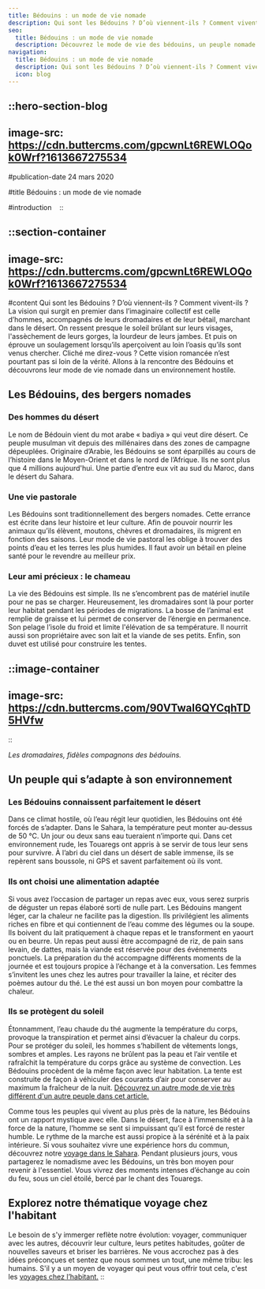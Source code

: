 ```yaml
---
title: Bédouins : un mode de vie nomade
description: Qui sont les Bédouins ? D’où viennent-ils ? Comment vivent-ils ? La vision qui surgit en premier dans l’imaginaire collectif est celle d’hommes, accompagnés de leurs dromadaires et de leur bétail, marchant dans le désert. On ressent presque le soleil brûlant sur leurs visages, l'assèchement de leurs gorges, la lourdeur ...
seo:
  title: Bédouins : un mode de vie nomade
  description: Découvrez le mode de vie des bédouins, un peuple nomade qui a su apprivoiser et s'adapter à la vie dans le désert.
navigation:
  title: Bédouins : un mode de vie nomade
  description: Qui sont les Bédouins ? D’où viennent-ils ? Comment vivent-ils ? La vision qui surgit en premier dans l’imaginaire collectif est celle d’hommes, accompagnés de leurs dromadaires et de leur bétail, marchant dans le désert. On ressent presque le soleil brûlant sur leurs visages, l'assèchement de leurs gorges, la lourdeur ...
  icon: blog
---
```


::hero-section-blog
---
image-src: https://cdn.buttercms.com/gpcwnLt6REWLOQok0Wrf?1613667275534
---
#publication-date
24 mars 2020

#title
Bédouins : un mode de vie nomade

#introduction
  
::

::section-container
---
image-src: https://cdn.buttercms.com/gpcwnLt6REWLOQok0Wrf?1613667275534
---
#content
Qui sont les Bédouins ? D’où viennent-ils ? Comment vivent-ils ? La vision qui surgit en premier dans l’imaginaire collectif est celle d’hommes, accompagnés de leurs dromadaires et de leur bétail, marchant dans le désert. On ressent presque le soleil brûlant sur leurs visages, l'assèchement de leurs gorges, la lourdeur de leurs jambes. Et puis on éprouve un soulagement lorsqu’ils aperçoivent au loin l’oasis qu’ils sont venus chercher. Cliché me direz-vous ? Cette vision romancée n’est pourtant pas si loin de la vérité. Allons à la rencontre des Bédouins et découvrons leur mode de vie nomade dans un environnement hostile.

## Les Bédouins, des bergers nomades

### Des hommes du désert

Le nom de Bédouin vient du mot arabe « badiya » qui veut dire désert. Ce peuple musulman vit depuis des millénaires dans des zones de campagne dépeuplées. Originaire d’Arabie, les Bédouins se sont éparpillés au cours de l’histoire dans le Moyen-Orient et dans le nord de l’Afrique. Ils ne sont plus que 4 millions aujourd'hui. Une partie d’entre eux vit au sud du Maroc, dans le désert du Sahara. 

### Une vie pastorale

Les Bédouins sont traditionnellement des bergers nomades. Cette errance est écrite dans leur histoire et leur culture. Afin de pouvoir nourrir les animaux qu’ils élèvent, moutons, chèvres et dromadaires, ils migrent en fonction des saisons. Leur mode de vie pastoral les oblige à trouver des points d’eau et les terres les plus humides. Il faut avoir un bétail en pleine santé pour le revendre au meilleur prix.

### Leur ami précieux : le chameau

La vie des Bédouins est simple. Ils ne s’encombrent pas de matériel inutile pour ne pas se charger. Heureusement, les dromadaires sont là pour porter leur habitat pendant les périodes de migrations. La bosse de l’animal est remplie de graisse et lui permet de conserver de l’énergie en permanence. Son pelage l’isole du froid et limite l'élévation de sa température. Il nourrit aussi son propriétaire avec son lait et la viande de ses petits. Enfin, son duvet est utilisé pour construire les tentes.

::image-container
---
image-src: https://cdn.buttercms.com/90VTwaI6QYCqhTD5HVfw
---
::

_Les dromadaires, fidèles compagnons des bédouins._

## Un peuple qui s’adapte à son environnement

### Les Bédouins connaissent parfaitement le désert

Dans ce climat hostile, où l’eau régit leur quotidien, les Bédouins ont été forcés de s’adapter. Dans le Sahara, la température peut monter au-dessus de 50 °C. Un jour ou deux sans eau tueraient n’importe qui. Dans cet environnement rude, les Touaregs ont appris à se servir de tous leur sens pour survivre. À l’abri du ciel dans un désert de sable immense, ils se repèrent sans boussole, ni GPS et savent parfaitement où ils vont.

### Ils ont choisi une alimentation adaptée

Si vous avez l’occasion de partager un repas avec eux, vous serez surpris de déguster un repas élaboré sorti de nulle part. Les Bédouins mangent léger, car la chaleur ne facilite pas la digestion. Ils privilégient les aliments riches en fibre et qui contiennent de l’eau comme des légumes ou la soupe. Ils boivent du lait pratiquement à chaque repas et le transforment en yaourt ou en beurre. Un repas peut aussi être accompagné de riz, de pain sans levain, de dattes, mais la viande est réservée pour des événements ponctuels. La préparation du thé accompagne différents moments de la journée et est toujours propice à l’échange et à la conversation. Les femmes s’invitent les unes chez les autres pour travailler la laine, et réciter des poèmes autour du thé. Le thé est aussi un bon moyen pour combattre la chaleur. 

### Ils se protègent du soleil

Étonnamment, l’eau chaude du thé augmente la température du corps, provoque la transpiration et permet ainsi d’évacuer la chaleur du corps. Pour se protéger du soleil, les hommes s’habillent de vêtements longs, sombres et amples. Les rayons ne brûlent pas la peau et l’air ventile et rafraîchit la température du corps grâce au système de convection. Les Bédouins procèdent de la même façon avec leur habitation. La tente est construite de façon à véhiculer des courants d’air pour conserver au maximum la fraîcheur de la nuit. [Découvrez un autre mode de vie très différent d'un autre peuple dans cet article.](https://odysway.com/immersion-chez-les-populations-du-grand-rift-africain)

Comme tous les peuples qui vivent au plus près de la nature, les Bédouins ont un rapport mystique avec elle. Dans le désert, face à l’immensité et à la force de la nature, l’homme se sent si impuissant qu’il est forcé de rester humble. Le rythme de la marche est aussi propice à la sérénité et à la paix intérieure. Si vous souhaitez vivre une expérience hors du commun, découvrez notre [voyage dans le Sahara](https://odysway.com/voyages/marche-silencieuse-sahara?utm_source=Blog&utm_medium=SEO&utm_campaign=B%C3%A9douins_mode_vie_nomade). Pendant plusieurs jours, vous partagerez le nomadisme avec les Bédouins, un très bon moyen pour revenir à l'essentiel. Vous vivrez des moments intenses d’échange au coin du feu, sous un ciel étoilé, bercé par le chant des Touaregs.

## Explorez notre thématique voyage chez l'habitant

Le besoin de s'y immerger reflète notre évolution: voyager, communiquer avec les autres, découvrir leur culture, leurs petites habitudes, goûter de nouvelles saveurs et briser les barrières. Ne vous accrochez pas à des idées préconçues et sentez que nous sommes un tout, une même tribu: les humains. S'il y a un moyen de voyager qui peut vous offrir tout cela, c'est les [voyages chez l’habitant.](https://odysway.com/thematiques/sejours-chez-l-habitant)
::
